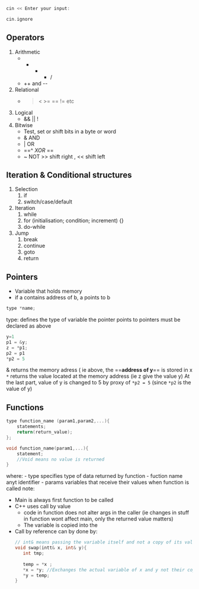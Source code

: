 ```C++
cin << Enter your input:

cin.ignore

```

## Operators
1. Arithmetic
	- + - * / 
	- ++ and --
2. Relational
	-  > < >= == != etc
3. Logical
	- && || !
4. Bitwise
	-  Test, set or shift bits in a byte or word
	- & AND 
	- | OR
	- ==^ *XOR* == 
	- ~ NOT >> shift right , << shift left
	
## Iteration & Conditional structures
1. Selection
	 1. if
	 2. switch/case/default
1. Iteration 
	1. while
	2. for (initialisation; condition; increment) {}
	3. do-while
1. Jump 
	1. break
	2. continue
	3. goto
	4. return

## Pointers
- Variable that holds memory
- if a contains address of b, a points to b
```c++
type *name;
```
type: defines the type of variable the pointer points to
pointers must be declared as above

```c++
y=1
p1 = &y;
z = *p1;
p2 = p1
*p2 = 5
```
& returns the memory adress
	( ie above, the ==**address of y**== is stored in x
`*` returns the value located at the memory address
	(ie z give the value y)
At the last part, value of y is changed to 5 by proxy of `*p2 = 5` 
	(since `*p2` is the value of y)

## Functions

```C++
type function_name (param1,param2,...){
	statements;
	return(return_value);
};

void function_name(param1,...){
	statement;
	//Void means no value is returned
}
```
where:
	- type specifies type of data returned by function
	- fuction name anyt identifier
	- params variables that receive their values when function is called
note: 
 - Main is always first function to be called
 - C++ uses call by value
	 - code in function does not alter args in the caller (ie changes in stuff in function wont affect main, only the returned value matters)
	 - The variable is copied into the 
 - Call by reference can by done by:
	 ````c++
	 // int& means passing the variable itself and not a copy of its value
	 void swap(intt& x, int& y){
		int tmp;
		
		temp = *x ; 
		*x = *y; //Exchanges the actual variable of x and y not their copies
		*y = temp;
	 }
	 ````